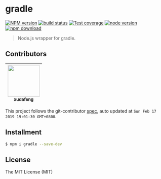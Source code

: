 # gradle

[![NPM version][npm-image]][npm-url]
[![build status][travis-image]][travis-url]
[![Test coverage][coveralls-image]][coveralls-url]
[![node version][node-image]][node-url]
[![npm download][download-image]][download-url]

[npm-image]: https://img.shields.io/npm/v/gradle.svg?style=flat-square
[npm-url]: https://npmjs.org/package/gradle
[travis-image]: https://img.shields.io/travis/macacajs/gradle.svg?style=flat-square
[travis-url]: https://travis-ci.org/macacajs/gradle
[coveralls-image]: https://img.shields.io/coveralls/macacajs/gradle.svg?style=flat-square
[coveralls-url]: https://coveralls.io/r/macacajs/gradle?branch=master
[node-image]: https://img.shields.io/badge/node.js-%3E=_8-green.svg?style=flat-square
[node-url]: http://nodejs.org/download/
[download-image]: https://img.shields.io/npm/dm/gradle.svg?style=flat-square
[download-url]: https://npmjs.org/package/gradle

> Node.js wrapper for gradle.

<!-- GITCONTRIBUTOR_START -->

## Contributors

|[<img src="https://avatars1.githubusercontent.com/u/1011681?v=4" width="100px;"/><br/><sub><b>xudafeng</b></sub>](https://github.com/xudafeng)<br/>|
| :---: |


This project follows the git-contributor [spec](https://github.com/xudafeng/git-contributor), auto updated at `Sun Feb 17 2019 19:01:30 GMT+0800`.

<!-- GITCONTRIBUTOR_END -->

## Installment

```bash
$ npm i gradle --save-dev
```

## License

The MIT License (MIT)

